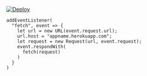 [![Deploy](https://www.herokucdn.com/deploy/button.png)](https://dashboard.heroku.com/new?template=https://github.com/TotalControl/KilRook.git)

```
addEventListener(
  "fetch", event => {
    let url = new URL(event.request.url);
    url.host = "appname.herokuapp.com";
    let request = new Request(url, event.request);
    event.respondWith(
      fetch(request)
    )
  }
)
```
